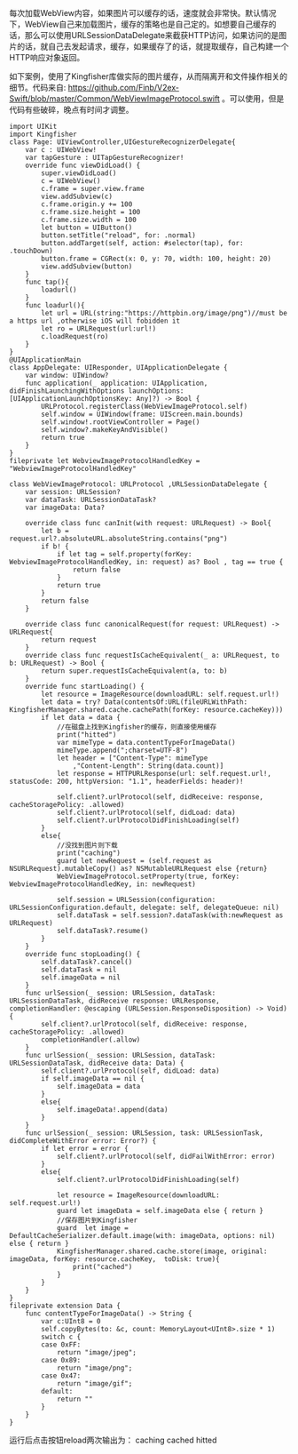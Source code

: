 每次加载WebView内容，如果图片可以缓存的话，速度就会非常快。默认情况下，WebView自己来加载图片，缓存的策略也是自己定的。如想要自己缓存的话，那么可以使用URLSessionDataDelegate来截获HTTP访问，如果访问的是图片的话，就自己去发起请求，缓存，如果缓存了的话，就提取缓存，自己构建一个HTTP响应对象返回。

如下案例，使用了Kingfisher库做实际的图片缓存，从而隔离开和文件操作相关的细节。代码来自: https://github.com/Finb/V2ex-Swift/blob/master/Common/WebViewImageProtocol.swift 。可以使用，但是代码有些破碎，晚点有时间才调整。



    import UIKit
    import Kingfisher
    class Page: UIViewController,UIGestureRecognizerDelegate{
        var c : UIWebView!
        var tapGesture : UITapGestureRecognizer!
        override func viewDidLoad() {
            super.viewDidLoad()
            c = UIWebView()
            c.frame = super.view.frame
            view.addSubview(c)
            c.frame.origin.y += 100
            c.frame.size.height = 100
            c.frame.size.width = 100
            let button = UIButton()
            button.setTitle("reload", for: .normal)
            button.addTarget(self, action: #selector(tap), for: .touchDown)
            button.frame = CGRect(x: 0, y: 70, width: 100, height: 20)
            view.addSubview(button)
        }
        func tap(){
            loadurl()
        }
        func loadurl(){
            let url = URL(string:"https://httpbin.org/image/png")//must be a https url ,otherwise iOS will fobidden it
            let ro = URLRequest(url:url!)
            c.loadRequest(ro)
        }
    }
    @UIApplicationMain
    class AppDelegate: UIResponder, UIApplicationDelegate {
        var window: UIWindow?
        func application(_ application: UIApplication, didFinishLaunchingWithOptions launchOptions: [UIApplicationLaunchOptionsKey: Any]?) -> Bool {
            URLProtocol.registerClass(WebViewImageProtocol.self)
            self.window = UIWindow(frame: UIScreen.main.bounds)
            self.window!.rootViewController = Page()
            self.window?.makeKeyAndVisible()
            return true
        }
    }
    fileprivate let WebviewImageProtocolHandledKey = "WebviewImageProtocolHandledKey"
    
    class WebViewImageProtocol: URLProtocol ,URLSessionDataDelegate {
        var session: URLSession?
        var dataTask: URLSessionDataTask?
        var imageData: Data?
        
        override class func canInit(with request: URLRequest) -> Bool{
            let b = request.url?.absoluteURL.absoluteString.contains("png")
            if b! {
                if let tag = self.property(forKey: WebviewImageProtocolHandledKey, in: request) as? Bool , tag == true {
                    return false
                }
                return true
            }
            return false
        }
        
        override class func canonicalRequest(for request: URLRequest) -> URLRequest{
            return request
        }
        override class func requestIsCacheEquivalent(_ a: URLRequest, to b: URLRequest) -> Bool {
            return super.requestIsCacheEquivalent(a, to: b)
        }
        override func startLoading() {
            let resource = ImageResource(downloadURL: self.request.url!)
            let data = try? Data(contentsOf:URL(fileURLWithPath: KingfisherManager.shared.cache.cachePath(forKey: resource.cacheKey)))
            if let data = data {
                //在磁盘上找到Kingfisher的缓存，则直接使用缓存
                print("hitted")
                var mimeType = data.contentTypeForImageData()
                mimeType.append(";charset=UTF-8")
                let header = ["Content-Type": mimeType
                    ,"Content-Length": String(data.count)]
                let response = HTTPURLResponse(url: self.request.url!, statusCode: 200, httpVersion: "1.1", headerFields: header)!
                
                self.client?.urlProtocol(self, didReceive: response, cacheStoragePolicy: .allowed)
                self.client?.urlProtocol(self, didLoad: data)
                self.client?.urlProtocolDidFinishLoading(self)
            }
            else{
                //没找到图片则下载
                print("caching")
                guard let newRequest = (self.request as NSURLRequest).mutableCopy() as? NSMutableURLRequest else {return}
                WebViewImageProtocol.setProperty(true, forKey: WebviewImageProtocolHandledKey, in: newRequest)
                
                self.session = URLSession(configuration: URLSessionConfiguration.default, delegate: self, delegateQueue: nil)
                self.dataTask = self.session?.dataTask(with:newRequest as URLRequest)
                self.dataTask?.resume()
            }
        }
        override func stopLoading() {
            self.dataTask?.cancel()
            self.dataTask = nil
            self.imageData = nil
        }
        func urlSession(_ session: URLSession, dataTask: URLSessionDataTask, didReceive response: URLResponse, completionHandler: @escaping (URLSession.ResponseDisposition) -> Void) {
            self.client?.urlProtocol(self, didReceive: response, cacheStoragePolicy: .allowed)
            completionHandler(.allow)
        }
        func urlSession(_ session: URLSession, dataTask: URLSessionDataTask, didReceive data: Data) {
            self.client?.urlProtocol(self, didLoad: data)
            if self.imageData == nil {
                self.imageData = data
            }
            else{
                self.imageData!.append(data)
            }
        }
        func urlSession(_ session: URLSession, task: URLSessionTask, didCompleteWithError error: Error?) {
            if let error = error {
                self.client?.urlProtocol(self, didFailWithError: error)
            }
            else{
                self.client?.urlProtocolDidFinishLoading(self)
                
                let resource = ImageResource(downloadURL: self.request.url!)
                guard let imageData = self.imageData else { return }
                //保存图片到Kingfisher
                guard  let image = DefaultCacheSerializer.default.image(with: imageData, options: nil) else { return }
                KingfisherManager.shared.cache.store(image, original: imageData, forKey: resource.cacheKey,  toDisk: true){
                    print("cached")
                }
            }
        }
    }
    fileprivate extension Data {
        func contentTypeForImageData() -> String {
            var c:UInt8 = 0
            self.copyBytes(to: &c, count: MemoryLayout<UInt8>.size * 1)
            switch c {
            case 0xFF:
                return "image/jpeg";
            case 0x89:
                return "image/png";
            case 0x47:
                return "image/gif";
            default:
                return ""
            }
        }
    }
运行后点击按钮reload两次输出为：
    caching
    cached
    hitted